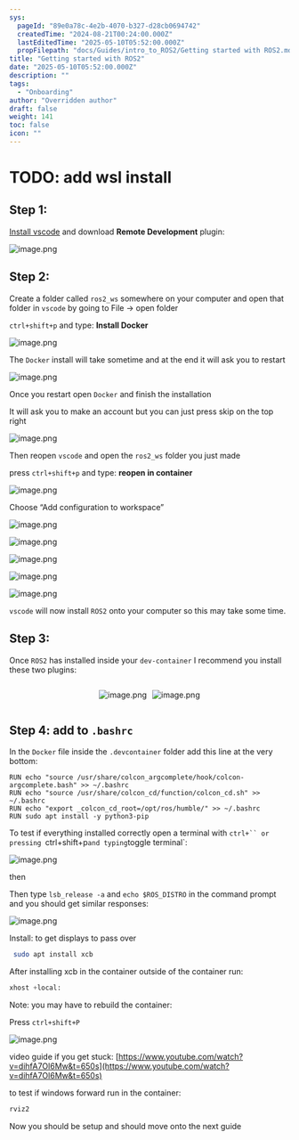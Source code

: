 ```yaml
---
sys:
  pageId: "89e0a78c-4e2b-4070-b327-d28cb0694742"
  createdTime: "2024-08-21T00:24:00.000Z"
  lastEditedTime: "2025-05-10T05:52:00.000Z"
  propFilepath: "docs/Guides/intro_to_ROS2/Getting started with ROS2.md"
title: "Getting started with ROS2"
date: "2025-05-10T05:52:00.000Z"
description: ""
tags:
  - "Onboarding"
author: "Overridden author"
draft: false
weight: 141
toc: false
icon: ""
---
```


# TODO: add wsl install

## Step 1:

[Install vscode](https://code.visualstudio.com/download) and download **Remote Development** plugin:

![image.png](https://prod-files-secure.s3.us-west-2.amazonaws.com/d518164a-d88e-44d1-a4ee-3adb3bd8bce0/efb52993-1881-4a40-b95e-6f020334f022/image.png?X-Amz-Algorithm=AWS4-HMAC-SHA256&X-Amz-Content-Sha256=UNSIGNED-PAYLOAD&X-Amz-Credential=ASIAZI2LB4664CCDVEBT%2F20250704%2Fus-west-2%2Fs3%2Faws4_request&X-Amz-Date=20250704T181137Z&X-Amz-Expires=3600&X-Amz-Security-Token=IQoJb3JpZ2luX2VjECkaCXVzLXdlc3QtMiJIMEYCIQDlEC%2BwK5m72Q%2BNRcLVeHVvIQ5NMOTEFtdpZyKfd0gasgIhAILIJ7PtLpJVWqK%2BfUDe7pEO07T%2FLsqEVX3qgdYw0jtRKv8DCDIQABoMNjM3NDIzMTgzODA1Igw6woT6GuKTpVyxW4Mq3AM56RbrNM8WIGf1m4Ruu%2F14KOub3%2BA%2BgJbobsSBJ5yyIBLcJu5K6NgtBOHVKqtbDqAYftq3%2FjeCozq3iPfyLlxHNMMJZe5gBAOP2SsOfSm7b%2BrERLJnQK%2Bb5KG9ctext8eXfQVXLFfaiMvfotI9CtIXZiG%2FzTwAUHrHvLjLAShwwC8KRgLZO8j%2FI%2Bwv%2FO0T10hdGXmdc6eSoVvdaTD6lNm%2FQvuVyYPERxmZ%2FZYGencdcIo7sPV7zc584EXzmzOb4ClPtT0lo8jFbVSk2oTQoqmWrMcz4%2FdO5NfN8OOFpZRa4zVmCwgX4e5%2F%2BAPeY0fxKX7Vrspc%2BD%2BfTDwftJmYjuHiHnKj5TBpx3YTLFJ6jUW1JKdSxGFQ%2BlzeeOhgsRoSxc89aTxavhqjHcacjmWzHMIlIs%2FmcUjqkc3Zb0EnCPhfgaSly4aMgNRK1HmfwcWsW6YjQwUWC%2Byv1sWvyAsct7GIMiXaRcsPNL6ctFqqKXzksNTlp6kOZFgRwXMLOy9cIpDUPbX21kLGh9YjDJnC45R76TCSMl18ibSR5KZ7yRAsPbji8%2FuTMpuA7CzBPT7lmpgjS70xYtHF9m%2FRs7rDSK3t4FmdBqUKYTa2MvGvXRqzPlhi%2F5kIoKGdYK%2FZozD%2FlaDDBjqkAbGl0q36Pk7lPoX5ukWtrdDr61J6aaRd4ZyMUxpJ2uJknjg4THLgQIEsI7kIujHTS5NRnJOJkOpAQMxEAzESGiZQDbeLwR9hOVVfTJQ7tpOuaPaA%2Fy%2Bx0AF0wv6ieMAugfGnMfLBLQCr4NJwPo%2Bcze%2BjvvP65b1Rl48ZWxeKtV30VgxC2ROUPspX996%2BEPouXcGaAkVnWZ1qdVui2IH6ilj1rtam&X-Amz-Signature=067f81ae9ffe89c927a3a15f0441e9ec2d11c97ccde7f29f175119cad6788367&X-Amz-SignedHeaders=host&x-amz-checksum-mode=ENABLED&x-id=GetObject)

## Step 2:

Create a folder called `ros2_ws` somewhere on your computer and open that folder in `vscode` by going to File → open folder 

`ctrl+shift+p` and type: **Install Docker**

![image.png](https://prod-files-secure.s3.us-west-2.amazonaws.com/d518164a-d88e-44d1-a4ee-3adb3bd8bce0/2269dc0e-1cd5-47ff-bceb-c04ad9b2eab0/image.png?X-Amz-Algorithm=AWS4-HMAC-SHA256&X-Amz-Content-Sha256=UNSIGNED-PAYLOAD&X-Amz-Credential=ASIAZI2LB4664CCDVEBT%2F20250704%2Fus-west-2%2Fs3%2Faws4_request&X-Amz-Date=20250704T181137Z&X-Amz-Expires=3600&X-Amz-Security-Token=IQoJb3JpZ2luX2VjECkaCXVzLXdlc3QtMiJIMEYCIQDlEC%2BwK5m72Q%2BNRcLVeHVvIQ5NMOTEFtdpZyKfd0gasgIhAILIJ7PtLpJVWqK%2BfUDe7pEO07T%2FLsqEVX3qgdYw0jtRKv8DCDIQABoMNjM3NDIzMTgzODA1Igw6woT6GuKTpVyxW4Mq3AM56RbrNM8WIGf1m4Ruu%2F14KOub3%2BA%2BgJbobsSBJ5yyIBLcJu5K6NgtBOHVKqtbDqAYftq3%2FjeCozq3iPfyLlxHNMMJZe5gBAOP2SsOfSm7b%2BrERLJnQK%2Bb5KG9ctext8eXfQVXLFfaiMvfotI9CtIXZiG%2FzTwAUHrHvLjLAShwwC8KRgLZO8j%2FI%2Bwv%2FO0T10hdGXmdc6eSoVvdaTD6lNm%2FQvuVyYPERxmZ%2FZYGencdcIo7sPV7zc584EXzmzOb4ClPtT0lo8jFbVSk2oTQoqmWrMcz4%2FdO5NfN8OOFpZRa4zVmCwgX4e5%2F%2BAPeY0fxKX7Vrspc%2BD%2BfTDwftJmYjuHiHnKj5TBpx3YTLFJ6jUW1JKdSxGFQ%2BlzeeOhgsRoSxc89aTxavhqjHcacjmWzHMIlIs%2FmcUjqkc3Zb0EnCPhfgaSly4aMgNRK1HmfwcWsW6YjQwUWC%2Byv1sWvyAsct7GIMiXaRcsPNL6ctFqqKXzksNTlp6kOZFgRwXMLOy9cIpDUPbX21kLGh9YjDJnC45R76TCSMl18ibSR5KZ7yRAsPbji8%2FuTMpuA7CzBPT7lmpgjS70xYtHF9m%2FRs7rDSK3t4FmdBqUKYTa2MvGvXRqzPlhi%2F5kIoKGdYK%2FZozD%2FlaDDBjqkAbGl0q36Pk7lPoX5ukWtrdDr61J6aaRd4ZyMUxpJ2uJknjg4THLgQIEsI7kIujHTS5NRnJOJkOpAQMxEAzESGiZQDbeLwR9hOVVfTJQ7tpOuaPaA%2Fy%2Bx0AF0wv6ieMAugfGnMfLBLQCr4NJwPo%2Bcze%2BjvvP65b1Rl48ZWxeKtV30VgxC2ROUPspX996%2BEPouXcGaAkVnWZ1qdVui2IH6ilj1rtam&X-Amz-Signature=79875cd1d5aee261fb1b0df1a7aad929351394a0c1f3e79704b4e16e197eab18&X-Amz-SignedHeaders=host&x-amz-checksum-mode=ENABLED&x-id=GetObject)

The `Docker` install will take sometime and at the end it will ask you to restart

![image.png](https://prod-files-secure.s3.us-west-2.amazonaws.com/d518164a-d88e-44d1-a4ee-3adb3bd8bce0/ed233f78-be33-4b1f-b89c-9c346c0e961e/image.png?X-Amz-Algorithm=AWS4-HMAC-SHA256&X-Amz-Content-Sha256=UNSIGNED-PAYLOAD&X-Amz-Credential=ASIAZI2LB4664CCDVEBT%2F20250704%2Fus-west-2%2Fs3%2Faws4_request&X-Amz-Date=20250704T181137Z&X-Amz-Expires=3600&X-Amz-Security-Token=IQoJb3JpZ2luX2VjECkaCXVzLXdlc3QtMiJIMEYCIQDlEC%2BwK5m72Q%2BNRcLVeHVvIQ5NMOTEFtdpZyKfd0gasgIhAILIJ7PtLpJVWqK%2BfUDe7pEO07T%2FLsqEVX3qgdYw0jtRKv8DCDIQABoMNjM3NDIzMTgzODA1Igw6woT6GuKTpVyxW4Mq3AM56RbrNM8WIGf1m4Ruu%2F14KOub3%2BA%2BgJbobsSBJ5yyIBLcJu5K6NgtBOHVKqtbDqAYftq3%2FjeCozq3iPfyLlxHNMMJZe5gBAOP2SsOfSm7b%2BrERLJnQK%2Bb5KG9ctext8eXfQVXLFfaiMvfotI9CtIXZiG%2FzTwAUHrHvLjLAShwwC8KRgLZO8j%2FI%2Bwv%2FO0T10hdGXmdc6eSoVvdaTD6lNm%2FQvuVyYPERxmZ%2FZYGencdcIo7sPV7zc584EXzmzOb4ClPtT0lo8jFbVSk2oTQoqmWrMcz4%2FdO5NfN8OOFpZRa4zVmCwgX4e5%2F%2BAPeY0fxKX7Vrspc%2BD%2BfTDwftJmYjuHiHnKj5TBpx3YTLFJ6jUW1JKdSxGFQ%2BlzeeOhgsRoSxc89aTxavhqjHcacjmWzHMIlIs%2FmcUjqkc3Zb0EnCPhfgaSly4aMgNRK1HmfwcWsW6YjQwUWC%2Byv1sWvyAsct7GIMiXaRcsPNL6ctFqqKXzksNTlp6kOZFgRwXMLOy9cIpDUPbX21kLGh9YjDJnC45R76TCSMl18ibSR5KZ7yRAsPbji8%2FuTMpuA7CzBPT7lmpgjS70xYtHF9m%2FRs7rDSK3t4FmdBqUKYTa2MvGvXRqzPlhi%2F5kIoKGdYK%2FZozD%2FlaDDBjqkAbGl0q36Pk7lPoX5ukWtrdDr61J6aaRd4ZyMUxpJ2uJknjg4THLgQIEsI7kIujHTS5NRnJOJkOpAQMxEAzESGiZQDbeLwR9hOVVfTJQ7tpOuaPaA%2Fy%2Bx0AF0wv6ieMAugfGnMfLBLQCr4NJwPo%2Bcze%2BjvvP65b1Rl48ZWxeKtV30VgxC2ROUPspX996%2BEPouXcGaAkVnWZ1qdVui2IH6ilj1rtam&X-Amz-Signature=78553e5a7d2b4ccbe98cc22630d95a9cdb2d9afd7ffa6f976047b9ea11903e12&X-Amz-SignedHeaders=host&x-amz-checksum-mode=ENABLED&x-id=GetObject)

Once you restart open `Docker` and finish the installation

It will ask you to make an account but you can just press skip on the top right

![image.png](https://prod-files-secure.s3.us-west-2.amazonaws.com/d518164a-d88e-44d1-a4ee-3adb3bd8bce0/21010ad9-1659-4fd9-9f59-9932a09b2a3d/image.png?X-Amz-Algorithm=AWS4-HMAC-SHA256&X-Amz-Content-Sha256=UNSIGNED-PAYLOAD&X-Amz-Credential=ASIAZI2LB4664CCDVEBT%2F20250704%2Fus-west-2%2Fs3%2Faws4_request&X-Amz-Date=20250704T181137Z&X-Amz-Expires=3600&X-Amz-Security-Token=IQoJb3JpZ2luX2VjECkaCXVzLXdlc3QtMiJIMEYCIQDlEC%2BwK5m72Q%2BNRcLVeHVvIQ5NMOTEFtdpZyKfd0gasgIhAILIJ7PtLpJVWqK%2BfUDe7pEO07T%2FLsqEVX3qgdYw0jtRKv8DCDIQABoMNjM3NDIzMTgzODA1Igw6woT6GuKTpVyxW4Mq3AM56RbrNM8WIGf1m4Ruu%2F14KOub3%2BA%2BgJbobsSBJ5yyIBLcJu5K6NgtBOHVKqtbDqAYftq3%2FjeCozq3iPfyLlxHNMMJZe5gBAOP2SsOfSm7b%2BrERLJnQK%2Bb5KG9ctext8eXfQVXLFfaiMvfotI9CtIXZiG%2FzTwAUHrHvLjLAShwwC8KRgLZO8j%2FI%2Bwv%2FO0T10hdGXmdc6eSoVvdaTD6lNm%2FQvuVyYPERxmZ%2FZYGencdcIo7sPV7zc584EXzmzOb4ClPtT0lo8jFbVSk2oTQoqmWrMcz4%2FdO5NfN8OOFpZRa4zVmCwgX4e5%2F%2BAPeY0fxKX7Vrspc%2BD%2BfTDwftJmYjuHiHnKj5TBpx3YTLFJ6jUW1JKdSxGFQ%2BlzeeOhgsRoSxc89aTxavhqjHcacjmWzHMIlIs%2FmcUjqkc3Zb0EnCPhfgaSly4aMgNRK1HmfwcWsW6YjQwUWC%2Byv1sWvyAsct7GIMiXaRcsPNL6ctFqqKXzksNTlp6kOZFgRwXMLOy9cIpDUPbX21kLGh9YjDJnC45R76TCSMl18ibSR5KZ7yRAsPbji8%2FuTMpuA7CzBPT7lmpgjS70xYtHF9m%2FRs7rDSK3t4FmdBqUKYTa2MvGvXRqzPlhi%2F5kIoKGdYK%2FZozD%2FlaDDBjqkAbGl0q36Pk7lPoX5ukWtrdDr61J6aaRd4ZyMUxpJ2uJknjg4THLgQIEsI7kIujHTS5NRnJOJkOpAQMxEAzESGiZQDbeLwR9hOVVfTJQ7tpOuaPaA%2Fy%2Bx0AF0wv6ieMAugfGnMfLBLQCr4NJwPo%2Bcze%2BjvvP65b1Rl48ZWxeKtV30VgxC2ROUPspX996%2BEPouXcGaAkVnWZ1qdVui2IH6ilj1rtam&X-Amz-Signature=241ded79033af3763b132d254488aea2a09ab7268e57e66a164077911be9d021&X-Amz-SignedHeaders=host&x-amz-checksum-mode=ENABLED&x-id=GetObject)

Then reopen `vscode` and open the `ros2_ws` folder you just made

press `ctrl+shift+p` and type: **reopen in container**

![image.png](https://prod-files-secure.s3.us-west-2.amazonaws.com/d518164a-d88e-44d1-a4ee-3adb3bd8bce0/4e93b8c2-41ad-488c-8095-c74205196118/image.png?X-Amz-Algorithm=AWS4-HMAC-SHA256&X-Amz-Content-Sha256=UNSIGNED-PAYLOAD&X-Amz-Credential=ASIAZI2LB4664CCDVEBT%2F20250704%2Fus-west-2%2Fs3%2Faws4_request&X-Amz-Date=20250704T181137Z&X-Amz-Expires=3600&X-Amz-Security-Token=IQoJb3JpZ2luX2VjECkaCXVzLXdlc3QtMiJIMEYCIQDlEC%2BwK5m72Q%2BNRcLVeHVvIQ5NMOTEFtdpZyKfd0gasgIhAILIJ7PtLpJVWqK%2BfUDe7pEO07T%2FLsqEVX3qgdYw0jtRKv8DCDIQABoMNjM3NDIzMTgzODA1Igw6woT6GuKTpVyxW4Mq3AM56RbrNM8WIGf1m4Ruu%2F14KOub3%2BA%2BgJbobsSBJ5yyIBLcJu5K6NgtBOHVKqtbDqAYftq3%2FjeCozq3iPfyLlxHNMMJZe5gBAOP2SsOfSm7b%2BrERLJnQK%2Bb5KG9ctext8eXfQVXLFfaiMvfotI9CtIXZiG%2FzTwAUHrHvLjLAShwwC8KRgLZO8j%2FI%2Bwv%2FO0T10hdGXmdc6eSoVvdaTD6lNm%2FQvuVyYPERxmZ%2FZYGencdcIo7sPV7zc584EXzmzOb4ClPtT0lo8jFbVSk2oTQoqmWrMcz4%2FdO5NfN8OOFpZRa4zVmCwgX4e5%2F%2BAPeY0fxKX7Vrspc%2BD%2BfTDwftJmYjuHiHnKj5TBpx3YTLFJ6jUW1JKdSxGFQ%2BlzeeOhgsRoSxc89aTxavhqjHcacjmWzHMIlIs%2FmcUjqkc3Zb0EnCPhfgaSly4aMgNRK1HmfwcWsW6YjQwUWC%2Byv1sWvyAsct7GIMiXaRcsPNL6ctFqqKXzksNTlp6kOZFgRwXMLOy9cIpDUPbX21kLGh9YjDJnC45R76TCSMl18ibSR5KZ7yRAsPbji8%2FuTMpuA7CzBPT7lmpgjS70xYtHF9m%2FRs7rDSK3t4FmdBqUKYTa2MvGvXRqzPlhi%2F5kIoKGdYK%2FZozD%2FlaDDBjqkAbGl0q36Pk7lPoX5ukWtrdDr61J6aaRd4ZyMUxpJ2uJknjg4THLgQIEsI7kIujHTS5NRnJOJkOpAQMxEAzESGiZQDbeLwR9hOVVfTJQ7tpOuaPaA%2Fy%2Bx0AF0wv6ieMAugfGnMfLBLQCr4NJwPo%2Bcze%2BjvvP65b1Rl48ZWxeKtV30VgxC2ROUPspX996%2BEPouXcGaAkVnWZ1qdVui2IH6ilj1rtam&X-Amz-Signature=d6ab206af95762d8b42a49a5e42991f53e9c1b966b023ec0804ad3774d08a6fd&X-Amz-SignedHeaders=host&x-amz-checksum-mode=ENABLED&x-id=GetObject)

Choose “Add configuration to workspace”

![image.png](https://prod-files-secure.s3.us-west-2.amazonaws.com/d518164a-d88e-44d1-a4ee-3adb3bd8bce0/9560b282-5060-4989-ba37-97e7b2c22476/image.png?X-Amz-Algorithm=AWS4-HMAC-SHA256&X-Amz-Content-Sha256=UNSIGNED-PAYLOAD&X-Amz-Credential=ASIAZI2LB4664CCDVEBT%2F20250704%2Fus-west-2%2Fs3%2Faws4_request&X-Amz-Date=20250704T181137Z&X-Amz-Expires=3600&X-Amz-Security-Token=IQoJb3JpZ2luX2VjECkaCXVzLXdlc3QtMiJIMEYCIQDlEC%2BwK5m72Q%2BNRcLVeHVvIQ5NMOTEFtdpZyKfd0gasgIhAILIJ7PtLpJVWqK%2BfUDe7pEO07T%2FLsqEVX3qgdYw0jtRKv8DCDIQABoMNjM3NDIzMTgzODA1Igw6woT6GuKTpVyxW4Mq3AM56RbrNM8WIGf1m4Ruu%2F14KOub3%2BA%2BgJbobsSBJ5yyIBLcJu5K6NgtBOHVKqtbDqAYftq3%2FjeCozq3iPfyLlxHNMMJZe5gBAOP2SsOfSm7b%2BrERLJnQK%2Bb5KG9ctext8eXfQVXLFfaiMvfotI9CtIXZiG%2FzTwAUHrHvLjLAShwwC8KRgLZO8j%2FI%2Bwv%2FO0T10hdGXmdc6eSoVvdaTD6lNm%2FQvuVyYPERxmZ%2FZYGencdcIo7sPV7zc584EXzmzOb4ClPtT0lo8jFbVSk2oTQoqmWrMcz4%2FdO5NfN8OOFpZRa4zVmCwgX4e5%2F%2BAPeY0fxKX7Vrspc%2BD%2BfTDwftJmYjuHiHnKj5TBpx3YTLFJ6jUW1JKdSxGFQ%2BlzeeOhgsRoSxc89aTxavhqjHcacjmWzHMIlIs%2FmcUjqkc3Zb0EnCPhfgaSly4aMgNRK1HmfwcWsW6YjQwUWC%2Byv1sWvyAsct7GIMiXaRcsPNL6ctFqqKXzksNTlp6kOZFgRwXMLOy9cIpDUPbX21kLGh9YjDJnC45R76TCSMl18ibSR5KZ7yRAsPbji8%2FuTMpuA7CzBPT7lmpgjS70xYtHF9m%2FRs7rDSK3t4FmdBqUKYTa2MvGvXRqzPlhi%2F5kIoKGdYK%2FZozD%2FlaDDBjqkAbGl0q36Pk7lPoX5ukWtrdDr61J6aaRd4ZyMUxpJ2uJknjg4THLgQIEsI7kIujHTS5NRnJOJkOpAQMxEAzESGiZQDbeLwR9hOVVfTJQ7tpOuaPaA%2Fy%2Bx0AF0wv6ieMAugfGnMfLBLQCr4NJwPo%2Bcze%2BjvvP65b1Rl48ZWxeKtV30VgxC2ROUPspX996%2BEPouXcGaAkVnWZ1qdVui2IH6ilj1rtam&X-Amz-Signature=e2a3b7efa060d92fdd5c314ed54171783cb308e7690cb799adfb248902b0ebb4&X-Amz-SignedHeaders=host&x-amz-checksum-mode=ENABLED&x-id=GetObject)

![image.png](https://prod-files-secure.s3.us-west-2.amazonaws.com/d518164a-d88e-44d1-a4ee-3adb3bd8bce0/2ee63f81-886b-48e8-a553-dc6e5eac99e4/image.png?X-Amz-Algorithm=AWS4-HMAC-SHA256&X-Amz-Content-Sha256=UNSIGNED-PAYLOAD&X-Amz-Credential=ASIAZI2LB4664CCDVEBT%2F20250704%2Fus-west-2%2Fs3%2Faws4_request&X-Amz-Date=20250704T181137Z&X-Amz-Expires=3600&X-Amz-Security-Token=IQoJb3JpZ2luX2VjECkaCXVzLXdlc3QtMiJIMEYCIQDlEC%2BwK5m72Q%2BNRcLVeHVvIQ5NMOTEFtdpZyKfd0gasgIhAILIJ7PtLpJVWqK%2BfUDe7pEO07T%2FLsqEVX3qgdYw0jtRKv8DCDIQABoMNjM3NDIzMTgzODA1Igw6woT6GuKTpVyxW4Mq3AM56RbrNM8WIGf1m4Ruu%2F14KOub3%2BA%2BgJbobsSBJ5yyIBLcJu5K6NgtBOHVKqtbDqAYftq3%2FjeCozq3iPfyLlxHNMMJZe5gBAOP2SsOfSm7b%2BrERLJnQK%2Bb5KG9ctext8eXfQVXLFfaiMvfotI9CtIXZiG%2FzTwAUHrHvLjLAShwwC8KRgLZO8j%2FI%2Bwv%2FO0T10hdGXmdc6eSoVvdaTD6lNm%2FQvuVyYPERxmZ%2FZYGencdcIo7sPV7zc584EXzmzOb4ClPtT0lo8jFbVSk2oTQoqmWrMcz4%2FdO5NfN8OOFpZRa4zVmCwgX4e5%2F%2BAPeY0fxKX7Vrspc%2BD%2BfTDwftJmYjuHiHnKj5TBpx3YTLFJ6jUW1JKdSxGFQ%2BlzeeOhgsRoSxc89aTxavhqjHcacjmWzHMIlIs%2FmcUjqkc3Zb0EnCPhfgaSly4aMgNRK1HmfwcWsW6YjQwUWC%2Byv1sWvyAsct7GIMiXaRcsPNL6ctFqqKXzksNTlp6kOZFgRwXMLOy9cIpDUPbX21kLGh9YjDJnC45R76TCSMl18ibSR5KZ7yRAsPbji8%2FuTMpuA7CzBPT7lmpgjS70xYtHF9m%2FRs7rDSK3t4FmdBqUKYTa2MvGvXRqzPlhi%2F5kIoKGdYK%2FZozD%2FlaDDBjqkAbGl0q36Pk7lPoX5ukWtrdDr61J6aaRd4ZyMUxpJ2uJknjg4THLgQIEsI7kIujHTS5NRnJOJkOpAQMxEAzESGiZQDbeLwR9hOVVfTJQ7tpOuaPaA%2Fy%2Bx0AF0wv6ieMAugfGnMfLBLQCr4NJwPo%2Bcze%2BjvvP65b1Rl48ZWxeKtV30VgxC2ROUPspX996%2BEPouXcGaAkVnWZ1qdVui2IH6ilj1rtam&X-Amz-Signature=e4e729df246957d654eb9b6307a98727d084f242705098e580c1a93510818e9d&X-Amz-SignedHeaders=host&x-amz-checksum-mode=ENABLED&x-id=GetObject)

![image.png](https://prod-files-secure.s3.us-west-2.amazonaws.com/d518164a-d88e-44d1-a4ee-3adb3bd8bce0/ae1580b2-b048-407e-aed9-b584224a7a04/image.png?X-Amz-Algorithm=AWS4-HMAC-SHA256&X-Amz-Content-Sha256=UNSIGNED-PAYLOAD&X-Amz-Credential=ASIAZI2LB4664CCDVEBT%2F20250704%2Fus-west-2%2Fs3%2Faws4_request&X-Amz-Date=20250704T181137Z&X-Amz-Expires=3600&X-Amz-Security-Token=IQoJb3JpZ2luX2VjECkaCXVzLXdlc3QtMiJIMEYCIQDlEC%2BwK5m72Q%2BNRcLVeHVvIQ5NMOTEFtdpZyKfd0gasgIhAILIJ7PtLpJVWqK%2BfUDe7pEO07T%2FLsqEVX3qgdYw0jtRKv8DCDIQABoMNjM3NDIzMTgzODA1Igw6woT6GuKTpVyxW4Mq3AM56RbrNM8WIGf1m4Ruu%2F14KOub3%2BA%2BgJbobsSBJ5yyIBLcJu5K6NgtBOHVKqtbDqAYftq3%2FjeCozq3iPfyLlxHNMMJZe5gBAOP2SsOfSm7b%2BrERLJnQK%2Bb5KG9ctext8eXfQVXLFfaiMvfotI9CtIXZiG%2FzTwAUHrHvLjLAShwwC8KRgLZO8j%2FI%2Bwv%2FO0T10hdGXmdc6eSoVvdaTD6lNm%2FQvuVyYPERxmZ%2FZYGencdcIo7sPV7zc584EXzmzOb4ClPtT0lo8jFbVSk2oTQoqmWrMcz4%2FdO5NfN8OOFpZRa4zVmCwgX4e5%2F%2BAPeY0fxKX7Vrspc%2BD%2BfTDwftJmYjuHiHnKj5TBpx3YTLFJ6jUW1JKdSxGFQ%2BlzeeOhgsRoSxc89aTxavhqjHcacjmWzHMIlIs%2FmcUjqkc3Zb0EnCPhfgaSly4aMgNRK1HmfwcWsW6YjQwUWC%2Byv1sWvyAsct7GIMiXaRcsPNL6ctFqqKXzksNTlp6kOZFgRwXMLOy9cIpDUPbX21kLGh9YjDJnC45R76TCSMl18ibSR5KZ7yRAsPbji8%2FuTMpuA7CzBPT7lmpgjS70xYtHF9m%2FRs7rDSK3t4FmdBqUKYTa2MvGvXRqzPlhi%2F5kIoKGdYK%2FZozD%2FlaDDBjqkAbGl0q36Pk7lPoX5ukWtrdDr61J6aaRd4ZyMUxpJ2uJknjg4THLgQIEsI7kIujHTS5NRnJOJkOpAQMxEAzESGiZQDbeLwR9hOVVfTJQ7tpOuaPaA%2Fy%2Bx0AF0wv6ieMAugfGnMfLBLQCr4NJwPo%2Bcze%2BjvvP65b1Rl48ZWxeKtV30VgxC2ROUPspX996%2BEPouXcGaAkVnWZ1qdVui2IH6ilj1rtam&X-Amz-Signature=c3bb8101d2ecaff836312dae559107cc5b2231a8ae642446542da9967a2ee21d&X-Amz-SignedHeaders=host&x-amz-checksum-mode=ENABLED&x-id=GetObject)

![image.png](https://prod-files-secure.s3.us-west-2.amazonaws.com/d518164a-d88e-44d1-a4ee-3adb3bd8bce0/53255b28-f75e-430f-b9e3-c0ac8577e42b/image.png?X-Amz-Algorithm=AWS4-HMAC-SHA256&X-Amz-Content-Sha256=UNSIGNED-PAYLOAD&X-Amz-Credential=ASIAZI2LB4664CCDVEBT%2F20250704%2Fus-west-2%2Fs3%2Faws4_request&X-Amz-Date=20250704T181137Z&X-Amz-Expires=3600&X-Amz-Security-Token=IQoJb3JpZ2luX2VjECkaCXVzLXdlc3QtMiJIMEYCIQDlEC%2BwK5m72Q%2BNRcLVeHVvIQ5NMOTEFtdpZyKfd0gasgIhAILIJ7PtLpJVWqK%2BfUDe7pEO07T%2FLsqEVX3qgdYw0jtRKv8DCDIQABoMNjM3NDIzMTgzODA1Igw6woT6GuKTpVyxW4Mq3AM56RbrNM8WIGf1m4Ruu%2F14KOub3%2BA%2BgJbobsSBJ5yyIBLcJu5K6NgtBOHVKqtbDqAYftq3%2FjeCozq3iPfyLlxHNMMJZe5gBAOP2SsOfSm7b%2BrERLJnQK%2Bb5KG9ctext8eXfQVXLFfaiMvfotI9CtIXZiG%2FzTwAUHrHvLjLAShwwC8KRgLZO8j%2FI%2Bwv%2FO0T10hdGXmdc6eSoVvdaTD6lNm%2FQvuVyYPERxmZ%2FZYGencdcIo7sPV7zc584EXzmzOb4ClPtT0lo8jFbVSk2oTQoqmWrMcz4%2FdO5NfN8OOFpZRa4zVmCwgX4e5%2F%2BAPeY0fxKX7Vrspc%2BD%2BfTDwftJmYjuHiHnKj5TBpx3YTLFJ6jUW1JKdSxGFQ%2BlzeeOhgsRoSxc89aTxavhqjHcacjmWzHMIlIs%2FmcUjqkc3Zb0EnCPhfgaSly4aMgNRK1HmfwcWsW6YjQwUWC%2Byv1sWvyAsct7GIMiXaRcsPNL6ctFqqKXzksNTlp6kOZFgRwXMLOy9cIpDUPbX21kLGh9YjDJnC45R76TCSMl18ibSR5KZ7yRAsPbji8%2FuTMpuA7CzBPT7lmpgjS70xYtHF9m%2FRs7rDSK3t4FmdBqUKYTa2MvGvXRqzPlhi%2F5kIoKGdYK%2FZozD%2FlaDDBjqkAbGl0q36Pk7lPoX5ukWtrdDr61J6aaRd4ZyMUxpJ2uJknjg4THLgQIEsI7kIujHTS5NRnJOJkOpAQMxEAzESGiZQDbeLwR9hOVVfTJQ7tpOuaPaA%2Fy%2Bx0AF0wv6ieMAugfGnMfLBLQCr4NJwPo%2Bcze%2BjvvP65b1Rl48ZWxeKtV30VgxC2ROUPspX996%2BEPouXcGaAkVnWZ1qdVui2IH6ilj1rtam&X-Amz-Signature=dc845df165f626c860cb7c1686f931c826341194edd54835f3ef25e82524d50f&X-Amz-SignedHeaders=host&x-amz-checksum-mode=ENABLED&x-id=GetObject)

![image.png](https://prod-files-secure.s3.us-west-2.amazonaws.com/d518164a-d88e-44d1-a4ee-3adb3bd8bce0/7c562767-5af9-4ffb-97d1-327bcdf4ee00/image.png?X-Amz-Algorithm=AWS4-HMAC-SHA256&X-Amz-Content-Sha256=UNSIGNED-PAYLOAD&X-Amz-Credential=ASIAZI2LB4664CCDVEBT%2F20250704%2Fus-west-2%2Fs3%2Faws4_request&X-Amz-Date=20250704T181137Z&X-Amz-Expires=3600&X-Amz-Security-Token=IQoJb3JpZ2luX2VjECkaCXVzLXdlc3QtMiJIMEYCIQDlEC%2BwK5m72Q%2BNRcLVeHVvIQ5NMOTEFtdpZyKfd0gasgIhAILIJ7PtLpJVWqK%2BfUDe7pEO07T%2FLsqEVX3qgdYw0jtRKv8DCDIQABoMNjM3NDIzMTgzODA1Igw6woT6GuKTpVyxW4Mq3AM56RbrNM8WIGf1m4Ruu%2F14KOub3%2BA%2BgJbobsSBJ5yyIBLcJu5K6NgtBOHVKqtbDqAYftq3%2FjeCozq3iPfyLlxHNMMJZe5gBAOP2SsOfSm7b%2BrERLJnQK%2Bb5KG9ctext8eXfQVXLFfaiMvfotI9CtIXZiG%2FzTwAUHrHvLjLAShwwC8KRgLZO8j%2FI%2Bwv%2FO0T10hdGXmdc6eSoVvdaTD6lNm%2FQvuVyYPERxmZ%2FZYGencdcIo7sPV7zc584EXzmzOb4ClPtT0lo8jFbVSk2oTQoqmWrMcz4%2FdO5NfN8OOFpZRa4zVmCwgX4e5%2F%2BAPeY0fxKX7Vrspc%2BD%2BfTDwftJmYjuHiHnKj5TBpx3YTLFJ6jUW1JKdSxGFQ%2BlzeeOhgsRoSxc89aTxavhqjHcacjmWzHMIlIs%2FmcUjqkc3Zb0EnCPhfgaSly4aMgNRK1HmfwcWsW6YjQwUWC%2Byv1sWvyAsct7GIMiXaRcsPNL6ctFqqKXzksNTlp6kOZFgRwXMLOy9cIpDUPbX21kLGh9YjDJnC45R76TCSMl18ibSR5KZ7yRAsPbji8%2FuTMpuA7CzBPT7lmpgjS70xYtHF9m%2FRs7rDSK3t4FmdBqUKYTa2MvGvXRqzPlhi%2F5kIoKGdYK%2FZozD%2FlaDDBjqkAbGl0q36Pk7lPoX5ukWtrdDr61J6aaRd4ZyMUxpJ2uJknjg4THLgQIEsI7kIujHTS5NRnJOJkOpAQMxEAzESGiZQDbeLwR9hOVVfTJQ7tpOuaPaA%2Fy%2Bx0AF0wv6ieMAugfGnMfLBLQCr4NJwPo%2Bcze%2BjvvP65b1Rl48ZWxeKtV30VgxC2ROUPspX996%2BEPouXcGaAkVnWZ1qdVui2IH6ilj1rtam&X-Amz-Signature=ef289e73fcf98b3e7aa4fc20c8e6dc9447eba706fd6242f4033b6331e177911f&X-Amz-SignedHeaders=host&x-amz-checksum-mode=ENABLED&x-id=GetObject)

`vscode` will now install `ROS2` onto your computer so this may take some time.

## Step 3:

Once `ROS2` has installed inside your `dev-container` I recommend you install these two plugins:

<div style="display: flex;flex-direction: row; column-gap:10px; max-width: 630px;justify-content: center;">
<div>

![image.png](https://prod-files-secure.s3.us-west-2.amazonaws.com/d518164a-d88e-44d1-a4ee-3adb3bd8bce0/3fc3d550-5a54-4ba1-ba6b-faa01cdb7369/image.png?X-Amz-Algorithm=AWS4-HMAC-SHA256&X-Amz-Content-Sha256=UNSIGNED-PAYLOAD&X-Amz-Credential=ASIAZI2LB466WOQ7PCWX%2F20250704%2Fus-west-2%2Fs3%2Faws4_request&X-Amz-Date=20250704T181139Z&X-Amz-Expires=3600&X-Amz-Security-Token=IQoJb3JpZ2luX2VjECkaCXVzLXdlc3QtMiJIMEYCIQCGU5JPWXKUasavCdPOYvnxLa8pXGi5ZVtQSlOrGGjo%2BgIhALgws4O3FnDTMfbooGlLdNdcRzQaspjg8ndkfh%2B42X4BKv8DCDIQABoMNjM3NDIzMTgzODA1Igw4M4HBKkF8Luv2K0kq3AMM%2BzUEtTFVgvr4hvQ5mb7NNwM8YHHZDwYE0v8rgObPyAUF3lv4RwTdp7SJjrtwpV%2F55%2Bp9Y0Xx3bMioSmSD6UCLvj6DyLOy%2BD8IqLUj%2Fx2SeyqV1ttwk5BgGTMm8MtQELs3EwTs%2BnPaDANa0ANkbfmoGSAjxvJahblOjYUoRF4tF1gA2BgSlSw246letyrU8%2FWeJNEyoqWJfoSoSElyf9N0WIH4jlqmsiKbjnEONo9aofG3Fcaaf8KYuxNUy7qP%2BB8hu0WTkxKa4ll8dVEPLTCYe8zPD556d%2B2qjaUTpnhVIwf1FctThpcBhRJZi1mOQlyarRmLOF3LfZvm1jihxAnAAlNDTCEJ3aGH%2FE9IpsHfJEUxQwC9MhRoHy8ANKD7sxnr2HUxyUCOVhnFkdppZK3YiMm6wClONLQW9KmwBiUt2xHSuh3aSa4vEANvwOgG9d18m8%2BcoDyu%2BtLp5qUruE4zcu6FLUsmzCtV1yUzlPDiVXxzMVHsSOa7fC0bQFId4a05qZ55VSf5DxfJ9bNUFuJnpA2K42cbq4KKK3Tt4U4mjHa4A0fowP69wUI3mwoYOpo9dRbz4OTijZf0FmJH4BZOOf9UdqCbtKZ0Nv9OBW%2Fb5G73acZIx6%2FpLdtKTCrlaDDBjqkAYCjtGkXQW8iUypvYByuaTwORWxFqQbJESjZUzkH9QlefDpsCGVXgj5LWCYjqgijbI%2BuL7ENt2WDc%2BVndqkaqUtFtdOjc1c8hwaxmusH4Gedxm5IxXiwc7KSyVrFgh2ArW04WQI2Nt3QsMjke4P4yrHvuOlSTN6vl2WuCU4IJf3L16GlZa%2BjzUjgTEhN223FRBRrmahKjaW7%2FveVot7bDdsYEn5e&X-Amz-Signature=4e0827c1bb7acf6b7cc8e186932d4724bda362841184a6d8e81c81cdaaf361e2&X-Amz-SignedHeaders=host&x-amz-checksum-mode=ENABLED&x-id=GetObject)

</div>
<div>

![image.png](https://prod-files-secure.s3.us-west-2.amazonaws.com/d518164a-d88e-44d1-a4ee-3adb3bd8bce0/d994cc66-13c2-4093-a5a3-f84cf4601a82/image.png?X-Amz-Algorithm=AWS4-HMAC-SHA256&X-Amz-Content-Sha256=UNSIGNED-PAYLOAD&X-Amz-Credential=ASIAZI2LB466TO3VWGOQ%2F20250704%2Fus-west-2%2Fs3%2Faws4_request&X-Amz-Date=20250704T181140Z&X-Amz-Expires=3600&X-Amz-Security-Token=IQoJb3JpZ2luX2VjECkaCXVzLXdlc3QtMiJIMEYCIQDgoWz%2FLanCXOjKCvZhaUR6KXb1oVc%2FRTpKuoO%2FtIy%2FTQIhAL8NcOypjfM7HV7xktjrvhMT%2FJ5NmIgZqvEYoy0Bv0vMKv8DCDIQABoMNjM3NDIzMTgzODA1Igze6Q4leHjbU0nZU80q3AOFUGkAhqb0MpDGI7yKHoOahTrplWPyWR1nADjh%2Bp34Wd9sAJZQZdTay6u9laduw%2Bo6sRb9%2B8ucQOHUSR8OmwXDDtyxCAIc8xJYQpBRhF7fQRQs6hnSphIKtQUhnqAmIc%2FDwy5p%2FbyyBZ%2BuDhWYwyEosoqSTzy2DUNoz0bwq2EqfDst0swjs1zWvqUwaj1Kiu1pm4piPQ51VArTRzJc0AhciNs0ejRuFXM3hJL9jKgN4shvRjabXLvGPVrGUr08Q02QTkohfK%2FCFdMZJMI46g33cKyyr%2FaGxDumGrd48YLiWW50QLDIsyH8n%2B%2BHMCFMVCveaKU%2FibpXes4ZEwZzcfDoRp2D2SsA3x%2B4hhn97ymSfZsO7gK8fyK816HK%2BEn3aMMMKfa9W%2BhzzOXPybFILkkpIVHLsf2Deha5SktrSgi5TUoJP1IKAQQt2Ct0MZZM6XLsjMVEcuvGH7HgX%2FTGHZAqnaHY6GHx6ruupY8cbqxmNPzYYhaDc3AJbekaaXuqsMsoNFrPNzBmuIgcYIRmA7bxxNzXj%2BjSdnihtAGxZoe0CYhDOCPz0Sc865aSj%2BObOwWfo3Zn%2B0imazTvTeNnKKPcl5CKsjVwjqk6AWZ1dvn7KVJZl3YKokePoKkN2TCBlqDDBjqkAT3neUYqXveAnxu5nJzc%2B97UaA8sRtVz4vCN%2B0iGWa2StWAm4JBHcBzHTqCDVnaGNnKbrykZLMkeKuSyYGBn7%2FZfFBCFN6ak2qRI%2F6czUWZa%2FYXbrAbU0Zz9aUwPIxEcQt5ggqC2SfQRlSNN4T4quslNKrsPCjQm7ZLpVUH3aJVVj2SqgFIp9Vn6DF4vLCquAdshjuFRtfXiTw89Dg5j6hsKhrDi&X-Amz-Signature=3b6ccfb923f5311da86d8b6d477c7ac7fffa84cb1541bb5ca4fbce345079b654&X-Amz-SignedHeaders=host&x-amz-checksum-mode=ENABLED&x-id=GetObject)

</div>
</div>

## Step 4: add to `.bashrc`

In the `Docker` file inside the `.devcontainer` folder add this line at the very bottom: 

```docker
RUN echo "source /usr/share/colcon_argcomplete/hook/colcon-argcomplete.bash" >> ~/.bashrc
RUN echo "source /usr/share/colcon_cd/function/colcon_cd.sh" >> ~/.bashrc
RUN echo "export _colcon_cd_root=/opt/ros/humble/" >> ~/.bashrc
RUN sudo apt install -y python3-pip 
```

To test if everything installed correctly open a terminal with `ctrl+`` or pressing `ctrl+shift+p` and typing `toggle terminal`:

![image.png](https://prod-files-secure.s3.us-west-2.amazonaws.com/d518164a-d88e-44d1-a4ee-3adb3bd8bce0/6a4943d8-b04e-4c02-9a58-775f3384d1a5/image.png?X-Amz-Algorithm=AWS4-HMAC-SHA256&X-Amz-Content-Sha256=UNSIGNED-PAYLOAD&X-Amz-Credential=ASIAZI2LB4664CCDVEBT%2F20250704%2Fus-west-2%2Fs3%2Faws4_request&X-Amz-Date=20250704T181137Z&X-Amz-Expires=3600&X-Amz-Security-Token=IQoJb3JpZ2luX2VjECkaCXVzLXdlc3QtMiJIMEYCIQDlEC%2BwK5m72Q%2BNRcLVeHVvIQ5NMOTEFtdpZyKfd0gasgIhAILIJ7PtLpJVWqK%2BfUDe7pEO07T%2FLsqEVX3qgdYw0jtRKv8DCDIQABoMNjM3NDIzMTgzODA1Igw6woT6GuKTpVyxW4Mq3AM56RbrNM8WIGf1m4Ruu%2F14KOub3%2BA%2BgJbobsSBJ5yyIBLcJu5K6NgtBOHVKqtbDqAYftq3%2FjeCozq3iPfyLlxHNMMJZe5gBAOP2SsOfSm7b%2BrERLJnQK%2Bb5KG9ctext8eXfQVXLFfaiMvfotI9CtIXZiG%2FzTwAUHrHvLjLAShwwC8KRgLZO8j%2FI%2Bwv%2FO0T10hdGXmdc6eSoVvdaTD6lNm%2FQvuVyYPERxmZ%2FZYGencdcIo7sPV7zc584EXzmzOb4ClPtT0lo8jFbVSk2oTQoqmWrMcz4%2FdO5NfN8OOFpZRa4zVmCwgX4e5%2F%2BAPeY0fxKX7Vrspc%2BD%2BfTDwftJmYjuHiHnKj5TBpx3YTLFJ6jUW1JKdSxGFQ%2BlzeeOhgsRoSxc89aTxavhqjHcacjmWzHMIlIs%2FmcUjqkc3Zb0EnCPhfgaSly4aMgNRK1HmfwcWsW6YjQwUWC%2Byv1sWvyAsct7GIMiXaRcsPNL6ctFqqKXzksNTlp6kOZFgRwXMLOy9cIpDUPbX21kLGh9YjDJnC45R76TCSMl18ibSR5KZ7yRAsPbji8%2FuTMpuA7CzBPT7lmpgjS70xYtHF9m%2FRs7rDSK3t4FmdBqUKYTa2MvGvXRqzPlhi%2F5kIoKGdYK%2FZozD%2FlaDDBjqkAbGl0q36Pk7lPoX5ukWtrdDr61J6aaRd4ZyMUxpJ2uJknjg4THLgQIEsI7kIujHTS5NRnJOJkOpAQMxEAzESGiZQDbeLwR9hOVVfTJQ7tpOuaPaA%2Fy%2Bx0AF0wv6ieMAugfGnMfLBLQCr4NJwPo%2Bcze%2BjvvP65b1Rl48ZWxeKtV30VgxC2ROUPspX996%2BEPouXcGaAkVnWZ1qdVui2IH6ilj1rtam&X-Amz-Signature=feb479387bb0c054f82188502f48d76f72e8386f4ad5a7442f2fa0081ae451d8&X-Amz-SignedHeaders=host&x-amz-checksum-mode=ENABLED&x-id=GetObject)

then 

Then type `lsb_release -a` and `echo $ROS_DISTRO` in the command prompt and you should get similar responses:

![image.png](https://prod-files-secure.s3.us-west-2.amazonaws.com/d518164a-d88e-44d1-a4ee-3adb3bd8bce0/3e635dec-a805-4e85-8b9e-d000e5b71a4e/image.png?X-Amz-Algorithm=AWS4-HMAC-SHA256&X-Amz-Content-Sha256=UNSIGNED-PAYLOAD&X-Amz-Credential=ASIAZI2LB4664CCDVEBT%2F20250704%2Fus-west-2%2Fs3%2Faws4_request&X-Amz-Date=20250704T181137Z&X-Amz-Expires=3600&X-Amz-Security-Token=IQoJb3JpZ2luX2VjECkaCXVzLXdlc3QtMiJIMEYCIQDlEC%2BwK5m72Q%2BNRcLVeHVvIQ5NMOTEFtdpZyKfd0gasgIhAILIJ7PtLpJVWqK%2BfUDe7pEO07T%2FLsqEVX3qgdYw0jtRKv8DCDIQABoMNjM3NDIzMTgzODA1Igw6woT6GuKTpVyxW4Mq3AM56RbrNM8WIGf1m4Ruu%2F14KOub3%2BA%2BgJbobsSBJ5yyIBLcJu5K6NgtBOHVKqtbDqAYftq3%2FjeCozq3iPfyLlxHNMMJZe5gBAOP2SsOfSm7b%2BrERLJnQK%2Bb5KG9ctext8eXfQVXLFfaiMvfotI9CtIXZiG%2FzTwAUHrHvLjLAShwwC8KRgLZO8j%2FI%2Bwv%2FO0T10hdGXmdc6eSoVvdaTD6lNm%2FQvuVyYPERxmZ%2FZYGencdcIo7sPV7zc584EXzmzOb4ClPtT0lo8jFbVSk2oTQoqmWrMcz4%2FdO5NfN8OOFpZRa4zVmCwgX4e5%2F%2BAPeY0fxKX7Vrspc%2BD%2BfTDwftJmYjuHiHnKj5TBpx3YTLFJ6jUW1JKdSxGFQ%2BlzeeOhgsRoSxc89aTxavhqjHcacjmWzHMIlIs%2FmcUjqkc3Zb0EnCPhfgaSly4aMgNRK1HmfwcWsW6YjQwUWC%2Byv1sWvyAsct7GIMiXaRcsPNL6ctFqqKXzksNTlp6kOZFgRwXMLOy9cIpDUPbX21kLGh9YjDJnC45R76TCSMl18ibSR5KZ7yRAsPbji8%2FuTMpuA7CzBPT7lmpgjS70xYtHF9m%2FRs7rDSK3t4FmdBqUKYTa2MvGvXRqzPlhi%2F5kIoKGdYK%2FZozD%2FlaDDBjqkAbGl0q36Pk7lPoX5ukWtrdDr61J6aaRd4ZyMUxpJ2uJknjg4THLgQIEsI7kIujHTS5NRnJOJkOpAQMxEAzESGiZQDbeLwR9hOVVfTJQ7tpOuaPaA%2Fy%2Bx0AF0wv6ieMAugfGnMfLBLQCr4NJwPo%2Bcze%2BjvvP65b1Rl48ZWxeKtV30VgxC2ROUPspX996%2BEPouXcGaAkVnWZ1qdVui2IH6ilj1rtam&X-Amz-Signature=dbce6157d8c59d46fe23a210457a3f1758402b77c4fb66d52b6deab6eac81fb0&X-Amz-SignedHeaders=host&x-amz-checksum-mode=ENABLED&x-id=GetObject)

Install:  to get displays to pass over

```bash
 sudo apt install xcb
```

After installing xcb in the container outside of the container run:

```python
xhost +local:
```

Note: you may have to rebuild the container:

Press `ctrl+shift+P`

![image.png](https://prod-files-secure.s3.us-west-2.amazonaws.com/d518164a-d88e-44d1-a4ee-3adb3bd8bce0/6c2be660-2618-4c38-9c26-53554f7a0b7b/image.png?X-Amz-Algorithm=AWS4-HMAC-SHA256&X-Amz-Content-Sha256=UNSIGNED-PAYLOAD&X-Amz-Credential=ASIAZI2LB4664CCDVEBT%2F20250704%2Fus-west-2%2Fs3%2Faws4_request&X-Amz-Date=20250704T181137Z&X-Amz-Expires=3600&X-Amz-Security-Token=IQoJb3JpZ2luX2VjECkaCXVzLXdlc3QtMiJIMEYCIQDlEC%2BwK5m72Q%2BNRcLVeHVvIQ5NMOTEFtdpZyKfd0gasgIhAILIJ7PtLpJVWqK%2BfUDe7pEO07T%2FLsqEVX3qgdYw0jtRKv8DCDIQABoMNjM3NDIzMTgzODA1Igw6woT6GuKTpVyxW4Mq3AM56RbrNM8WIGf1m4Ruu%2F14KOub3%2BA%2BgJbobsSBJ5yyIBLcJu5K6NgtBOHVKqtbDqAYftq3%2FjeCozq3iPfyLlxHNMMJZe5gBAOP2SsOfSm7b%2BrERLJnQK%2Bb5KG9ctext8eXfQVXLFfaiMvfotI9CtIXZiG%2FzTwAUHrHvLjLAShwwC8KRgLZO8j%2FI%2Bwv%2FO0T10hdGXmdc6eSoVvdaTD6lNm%2FQvuVyYPERxmZ%2FZYGencdcIo7sPV7zc584EXzmzOb4ClPtT0lo8jFbVSk2oTQoqmWrMcz4%2FdO5NfN8OOFpZRa4zVmCwgX4e5%2F%2BAPeY0fxKX7Vrspc%2BD%2BfTDwftJmYjuHiHnKj5TBpx3YTLFJ6jUW1JKdSxGFQ%2BlzeeOhgsRoSxc89aTxavhqjHcacjmWzHMIlIs%2FmcUjqkc3Zb0EnCPhfgaSly4aMgNRK1HmfwcWsW6YjQwUWC%2Byv1sWvyAsct7GIMiXaRcsPNL6ctFqqKXzksNTlp6kOZFgRwXMLOy9cIpDUPbX21kLGh9YjDJnC45R76TCSMl18ibSR5KZ7yRAsPbji8%2FuTMpuA7CzBPT7lmpgjS70xYtHF9m%2FRs7rDSK3t4FmdBqUKYTa2MvGvXRqzPlhi%2F5kIoKGdYK%2FZozD%2FlaDDBjqkAbGl0q36Pk7lPoX5ukWtrdDr61J6aaRd4ZyMUxpJ2uJknjg4THLgQIEsI7kIujHTS5NRnJOJkOpAQMxEAzESGiZQDbeLwR9hOVVfTJQ7tpOuaPaA%2Fy%2Bx0AF0wv6ieMAugfGnMfLBLQCr4NJwPo%2Bcze%2BjvvP65b1Rl48ZWxeKtV30VgxC2ROUPspX996%2BEPouXcGaAkVnWZ1qdVui2IH6ilj1rtam&X-Amz-Signature=48a6b697c6a1d6ed0412991809ce71cea8d86ab0bcc63d8a737a45d6fabe43f5&X-Amz-SignedHeaders=host&x-amz-checksum-mode=ENABLED&x-id=GetObject)

video guide if you get stuck: [https://www.youtube.com/watch?v=dihfA7Ol6Mw&t=650s](https://www.youtube.com/watch?v=dihfA7Ol6Mw&t=650s)

to test if windows forward run in the container:

```bash
rviz2
```

Now you should be setup and should move onto the next guide 
